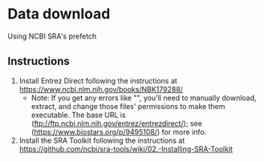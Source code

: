 # Data download

Using NCBI SRA's prefetch

## Instructions

1. Install Entrez Direct following the instructions at https://www.ncbi.nlm.nih.gov/books/NBK179288/
    - Note: If you get any errors like "", you'll need to manually download, extract, and change those files' permissions to make them executable. The base URL is (ftp://ftp.ncbi.nlm.nih.gov/entrez/entrezdirect/); see (https://www.biostars.org/p/9495108/) for more info.
2. Install the SRA Toolkit following the instructions at https://github.com/ncbi/sra-tools/wiki/02.-Installing-SRA-Toolkit
